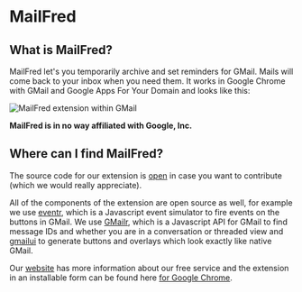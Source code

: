 # MailFred

## What is MailFred?
MailFred let's you temporarily archive and set reminders for GMail. Mails will come back to your inbox when you need them.
It works in Google Chrome with GMail and Google Apps For Your Domain and looks like this:

![MailFred extension within GMail](http://mailfred.de/wp-content/uploads/2013/02/en_mailfred_640x400_dropdown.png)

**MailFred is in no way affiliated with Google, Inc.**

## Where can I find MailFred?
The source code for our extension is [open](https://github.com/MailFred/extension) in case you want to contribute (which we would really appreciate).

All of the components of the extension are open source as well, for example we use [eventr](https://github.com/joscha/eventr), which is a Javascript event simulator to fire events on the buttons in GMail. We use [GMailr](https://github.com/joscha/gmailr), which is a Javascript API for GMail to find message IDs and whether you are in a conversation or threaded view and [gmailui](https://github.com/joscha/gmailui) to generate buttons and overlays which look exactly like native GMail.

Our [website](http://www.mailfred.de) has more information about our free service and the extension in an installable form can be found here [for Google Chrome](https://chrome.google.com/webstore/detail/mailfred/lijahkfnlmaikbppnbjeelhihaklhoim).
